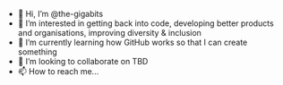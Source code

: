 - 👋 Hi, I’m @the-gigabits
- 👀 I’m interested in getting back into code, developing better products and organisations, improving diversity & inclusion
- 🌱 I’m currently learning how GitHub works so that I can create something
- 💞️ I’m looking to collaborate on TBD
- 📫 How to reach me...

<!---
the-gigabits/the-gigabits is a ✨ special ✨ repository because its `README.md` (this file) appears on your GitHub profile.
You can click the Preview link to take a look at your changes.
--->
